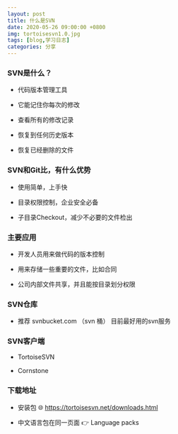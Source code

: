 ```yaml
---
layout: post
title: 什么是SVN
date: 2020-05-26 09:00:00 +0800
img: tortoisesvn1.0.jpg
tags: [blog,学习日志]
categories: 分享
---
```


### SVN是什么？

+ 代码版本管理工具

+ 它能记住你每次的修改

+ 查看所有的修改记录

+ 恢复到任何历史版本

+ 恢复已经删除的文件



### SVN和Git比，有什么优势

+ 使用简单，上手快

+ 目录权限控制，企业安全必备

+ 子目录Checkout，减少不必要的文件检出

### 主要应用

+ 开发人员用来做代码的版本控制

+ 用来存储一些重要的文件，比如合同

+ 公司内部文件共享，并且能按目录划分权限

### SVN仓库

+ 推荐 svnbucket.com （svn 桶）
目前最好用的svn服务

### SVN客户端

+ TortoiseSVN  

+ Cornstone

### 下载地址

+ 安装包 🌐 https://tortoisesvn.net/downloads.html

+ 中文语言包在同一页面 👉 Language packs
